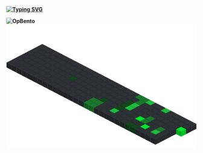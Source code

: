 **[![Typing SVG](https://readme-typing-svg.demolab.com?font=Fira+Code&weight=700&pause=1000&color=6000F7&width=435&lines=Hello%2C+there+%F0%9F%91%8B;This+is+Krishna%2C+Frontend-Developer;and+web3+enthusiast+currently+in+my+;learning+phase+!!+%F0%9F%98%80%F0%9F%98%80)](https://git.io/typing-svg)**
<!--
**Krishna-AGG18/Krishna-AGG18** is a ✨ _special_ ✨ repository because its `README.md` (this file) appears on your GitHub profile.

Here are some ideas to get you started:

- 🔭 I’m currently working on ...
- 🌱 I’m currently learning ...
- 👯 I’m looking to collaborate on ...
- 🤔 I’m looking for help with ...
- 💬 Ask me about ...
- 📫 How to reach me: ...
- 😄 Pronouns: ...
- ⚡ Fun fact: ...
-->
**![OpBento](https://firebasestorage.googleapis.com/v0/b/smartkaksha-fe32c.appspot.com/o/opbento%2FKrishna-AGG18219de.png?alt=media)**
![Contribution Graph](Krishna-AGG18.svg)

